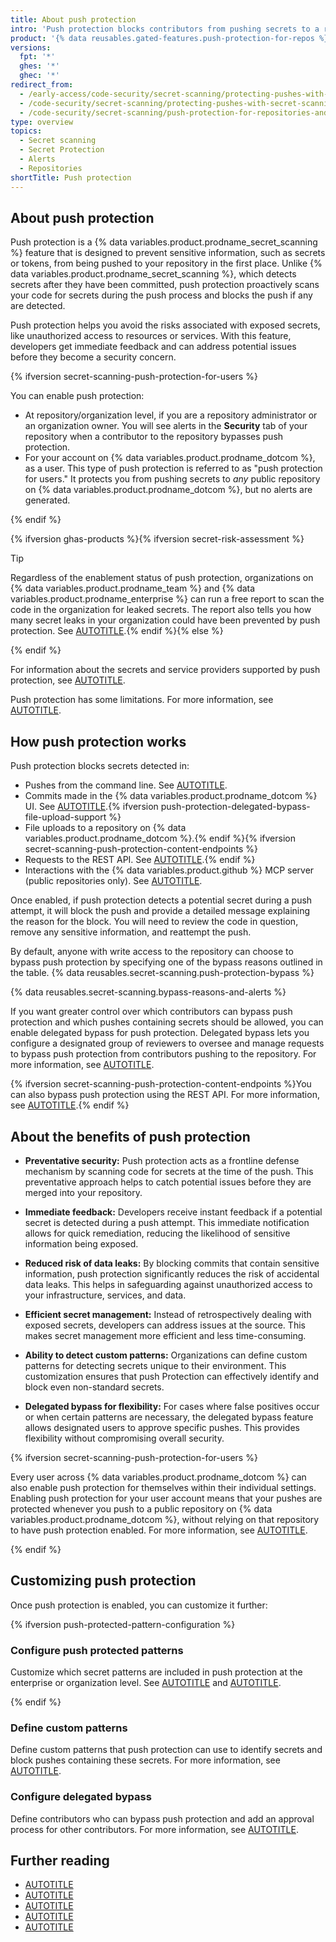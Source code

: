 ```yaml
---
title: About push protection
intro: 'Push protection blocks contributors from pushing secrets to a repository and generates an alert whenever a contributor bypasses the block.{% ifversion secret-scanning-push-protection-for-users %} Push protection can be applied at the repository, organization, and user account level{% else %} You can apply push protection at repository or organization level{% endif %}.'
product: '{% data reusables.gated-features.push-protection-for-repos %}'
versions:
  fpt: '*'
  ghes: '*'
  ghec: '*'
redirect_from:
  - /early-access/code-security/secret-scanning/protecting-pushes-with-secret-scanning
  - /code-security/secret-scanning/protecting-pushes-with-secret-scanning
  - /code-security/secret-scanning/push-protection-for-repositories-and-organizations
type: overview
topics:
  - Secret scanning
  - Secret Protection
  - Alerts
  - Repositories
shortTitle: Push protection
---
```


## About push protection

Push protection is a {% data variables.product.prodname_secret_scanning %} feature that is designed to prevent sensitive information, such as secrets or tokens, from being pushed to your repository in the first place. Unlike {% data variables.product.prodname_secret_scanning %}, which detects secrets after they have been committed, push protection proactively scans your code for secrets during the push process and blocks the push if any are detected.

Push protection helps you avoid the risks associated with exposed secrets, like unauthorized access to resources or services. With this feature, developers get immediate feedback and can address potential issues before they become a security concern.

{% ifversion secret-scanning-push-protection-for-users %}

You can enable push protection:

* At repository/organization level, if you are a repository administrator or an organization owner. You will see alerts in the **Security** tab of your repository when a contributor to the repository bypasses push protection.
* For your account on {% data variables.product.prodname_dotcom %}, as a user. This type of push protection is referred to as "push protection for users." It protects you from pushing secrets to _any_ public repository on {% data variables.product.prodname_dotcom %}, but no alerts are generated.

{% endif %}

{% ifversion ghas-products %}{% ifversion secret-risk-assessment %}

> [!TIP]
> Regardless of the enablement status of push protection, organizations on {% data variables.product.prodname_team %} and {% data variables.product.prodname_enterprise %} can run a free report to scan the code in the organization for leaked secrets. The report also tells you how many secret leaks in your organization could have been prevented by push protection. See [AUTOTITLE](/code-security/securing-your-organization/understanding-your-organizations-exposure-to-leaked-secrets/about-secret-risk-assessment).{% endif %}{% else %}

{% endif %}

For information about the secrets and service providers supported by push protection, see [AUTOTITLE](/code-security/secret-scanning/introduction/supported-secret-scanning-patterns#supported-secrets).

Push protection has some limitations. For more information, see [AUTOTITLE](/code-security/secret-scanning/troubleshooting-secret-scanning-and-push-protection/troubleshooting-secret-scanning#push-protection-limitations).

## How push protection works

Push protection blocks secrets detected in:

* Pushes from the command line. See [AUTOTITLE](/code-security/secret-scanning/working-with-secret-scanning-and-push-protection/working-with-push-protection-from-the-command-line).
* Commits made in the {% data variables.product.prodname_dotcom %} UI. See [AUTOTITLE](/code-security/secret-scanning/working-with-secret-scanning-and-push-protection/working-with-push-protection-in-the-github-ui).{% ifversion push-protection-delegated-bypass-file-upload-support %}
* File uploads to a repository on {% data variables.product.prodname_dotcom %}.{% endif %}{% ifversion secret-scanning-push-protection-content-endpoints %}
* Requests to the REST API. See [AUTOTITLE](/code-security/secret-scanning/working-with-secret-scanning-and-push-protection/working-with-push-protection-from-the-rest-api).{% endif %}
* Interactions with the {% data variables.product.github %} MCP server (public repositories only). See [AUTOTITLE](/enterprise-cloud@latest/code-security/secret-scanning/working-with-secret-scanning-and-push-protection/working-with-push-protection-and-the-github-mcp-server).

Once enabled, if push protection detects a potential secret during a push attempt, it will block the push and provide a detailed message explaining the reason for the block. You will need to review the code in question, remove any sensitive information, and reattempt the push.

By default, anyone with write access to the repository can choose to bypass push protection by specifying one of the bypass reasons outlined in the table. {% data reusables.secret-scanning.push-protection-bypass %}

{% data reusables.secret-scanning.bypass-reasons-and-alerts %}

 If you want greater control over which contributors can bypass push protection and which pushes containing secrets should be allowed, you can enable delegated bypass for push protection. Delegated bypass lets you configure a designated group of reviewers to oversee and manage requests to bypass push protection from contributors pushing to the repository. For more information, see [AUTOTITLE](/code-security/secret-scanning/using-advanced-secret-scanning-and-push-protection-features/delegated-bypass-for-push-protection/about-delegated-bypass-for-push-protection).

{% ifversion secret-scanning-push-protection-content-endpoints %}You can also bypass push protection using the REST API. For more information, see [AUTOTITLE](/rest/secret-scanning/secret-scanning?apiVersion=2022-11-28#create-a-push-protection-bypass).{% endif %}

## About the benefits of push protection

* **Preventative security:** Push protection acts as a frontline defense mechanism by scanning code for secrets at the time of the push. This preventative approach helps to catch potential issues before they are merged into your repository.

* **Immediate feedback:** Developers receive instant feedback if a potential secret is detected during a push attempt. This immediate notification allows for quick remediation, reducing the likelihood of sensitive information being exposed.

* **Reduced risk of data leaks:** By blocking commits that contain sensitive information, push protection significantly reduces the risk of accidental data leaks. This helps in safeguarding against unauthorized access to your infrastructure, services, and data.

* **Efficient secret management:** Instead of retrospectively dealing with exposed secrets, developers can address issues at the source. This makes secret management more efficient and less time-consuming.

* **Ability to detect custom patterns:** Organizations can define custom patterns for detecting secrets unique to their environment. This customization ensures that push Protection can effectively identify and block even non-standard secrets.

* **Delegated bypass for flexibility:** For cases where false positives occur or when certain patterns are necessary, the delegated bypass feature allows designated users to approve specific pushes. This provides flexibility without compromising overall security.

{% ifversion secret-scanning-push-protection-for-users %}

Every user across {% data variables.product.prodname_dotcom %} can also enable push protection for themselves within their individual settings. Enabling push protection for your user account means that your pushes are protected whenever you push to a public repository on {% data variables.product.prodname_dotcom %}, without relying on that repository to have push protection enabled. For more information, see [AUTOTITLE](/code-security/secret-scanning/working-with-secret-scanning-and-push-protection/push-protection-for-users).

{% endif %}

## Customizing push protection

Once push protection is enabled, you can customize it further:

{% ifversion push-protected-pattern-configuration %}

### Configure push protected patterns

Customize which secret patterns are included in push protection at the enterprise or organization level. See [AUTOTITLE](/admin/managing-code-security/securing-your-enterprise/configuring-additional-secret-scanning-settings-for-your-enterprise#specifying-patterns-to-include-in-push-protection-for-your-enterprise) and [AUTOTITLE](/code-security/securing-your-organization/enabling-security-features-in-your-organization/configuring-global-security-settings-for-your-organization#specifying-patterns-to-include-in-push-protection).

{% endif %}

### Define custom patterns

Define custom patterns that push protection can use to identify secrets and block pushes containing these secrets. For more information, see [AUTOTITLE](/code-security/secret-scanning/using-advanced-secret-scanning-and-push-protection-features/custom-patterns/defining-custom-patterns-for-secret-scanning).

### Configure delegated bypass

Define contributors who can bypass push protection and add an approval process for other contributors. For more information, see [AUTOTITLE](/code-security/secret-scanning/using-advanced-secret-scanning-and-push-protection-features/delegated-bypass-for-push-protection/about-delegated-bypass-for-push-protection).

## Further reading

* [AUTOTITLE](/code-security/secret-scanning/enabling-secret-scanning-features/enabling-push-protection-for-your-repository)
* [AUTOTITLE](/code-security/secret-scanning/working-with-secret-scanning-and-push-protection/working-with-push-protection-from-the-command-line)
* [AUTOTITLE](/code-security/secret-scanning/working-with-secret-scanning-and-push-protection/working-with-push-protection-in-the-github-ui)
* [AUTOTITLE](/code-security/secret-scanning/using-advanced-secret-scanning-and-push-protection-features/custom-patterns/defining-custom-patterns-for-secret-scanning)
* [AUTOTITLE](/code-security/secret-scanning/using-advanced-secret-scanning-and-push-protection-features/delegated-bypass-for-push-protection/about-delegated-bypass-for-push-protection)
